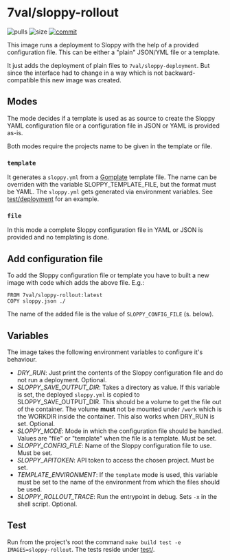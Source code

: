 # 7val/sloppy-rollout

![pulls](https://img.shields.io/docker/pulls/7val/sloppy-rollout.svg)
![size](https://images.microbadger.com/badges/image/7val/sloppy-rollout.svg)
[![commit](https://images.microbadger.com/badges/commit/7val/sloppy-rollout.svg)](https://microbadger.com/images/7val/sloppy-rollout)

This image runs a deployment to Sloppy with the help of a provided configuration
file. This can be either a "plain" JSON/YML file or a template.

It just adds the deployment of plain files to `7val/sloppy-deployment`. But
since the interface had to change in a way which is not backward-compatible this
new image was created.

## Modes

The mode decides if a template is used as as source to create the Sloppy YAML
configuration file or a configuration file in JSON or YAML is provided as-is.

Both modes require the projects name to be given in the template or file.

### `template`

It generates a `sloppy.yml` from a [Gomplate](https://gomplate.ca/) template
file. The name can be overriden with the variable SLOPPY_TEMPLATE_FILE, but the
format must be YAML. The `sloppy.yml` gets generated via environment variables.
See [test/deployment](test/deployment) for an example.

### `file`

In this mode a complete Sloppy configuration file in YAML or JSON is provided
and no templating is done.

## Add configuration file

To add the Sloppy configuration file or template you have to built a new image
with code which adds the above file.
E.g.:
```
FROM 7val/sloppy-rollout:latest
COPY sloppy.json ./
```
The name of the added file is the value of `SLOPPY_CONFIG_FILE` (s. below).

## Variables

The image takes the following environment variables to configure it's behaviour.

* *DRY_RUN*: Just print the contents of the Sloppy configuration file and do
  not run a deployment. Optional.
* *SLOPPY_SAVE_OUTPUT_DIR*: Takes a directory as value. If this variable is set,
  the deployed `sloppy.yml` is copied to SLOPPY_SAVE_OUTPUT_DIR. This should be
  a volume to get the file out of the container. The volume **must** not be
  mounted under `/work` which is the WORKDIR inside the container.
  This also works when DRY_RUN is set. Optional.
* *SLOPPY_MODE*: Mode in which the configuration file should be handled. Values
  are "file" or "template" when the file is a template. Must be set.
* *SLOPPY_CONFIG_FILE*: Name of the Sloppy configuration file to use. Must be
  set.
* *SLOPPY_APITOKEN*: API token to access the chosen project. Must be set.
* *TEMPLATE_ENVIRONMENT*: If the `template` mode is used, this variable must be
  set to the name of the environment from which the files should be used.
* *SLOPPY_ROLLOUT_TRACE*: Run the entrypoint in debug. Sets `-x` in the shell
  script. Optional.

## Test

Run from the project's root the command `make build test
-e IMAGES=sloppy-rollout`. The tests reside under [test/](test/).
